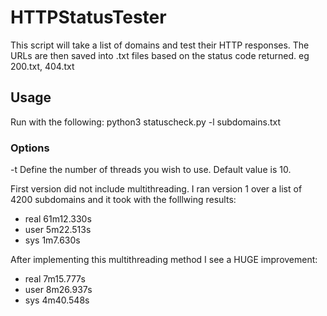 # HTTPStatusTester

This script will take a list of domains and test their HTTP responses. The URLs are then saved into .txt files based on the status code returned. eg 200.txt, 404.txt

## Usage

Run with the following:
python3 statuscheck.py -l subdomains.txt

### Options
-t  Define the number of threads you wish to use. Default value is 10.



First version did not include multithreading. I ran version 1 over a list of 4200 subdomains and it took with the folllwing results:
* real	61m12.330s
* user	5m22.513s
* sys	1m7.630s

After implementing this multithreading method I see a HUGE improvement:
* real	7m15.777s
* user	8m26.937s
* sys	4m40.548s
